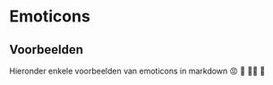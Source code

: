 # Emoticons

## Voorbeelden
Hieronder enkele voorbeelden van emoticons in markdown
:rage:
:dancers:
:bride_with_veil:
:hear_no_evil:
